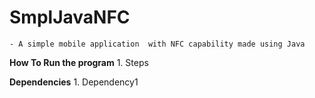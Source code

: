 # SmplJavaNFC

    - A simple mobile application  with NFC capability made using Java

__How To Run the program__
    1. Steps

__Dependencies__
    1. Dependency1
